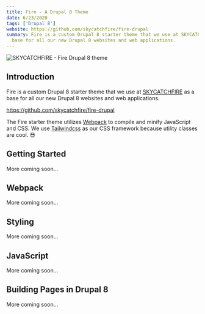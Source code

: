 ```yaml
---
title: Fire - A Drupal 8 Theme
date: 6/23/2020
tags: ['Drupal 8']
website: https://github.com/skycatchfire/fire-drupal
summary: Fire is a custom Drupal 8 starter theme that we use at SKYCATCHFIRE as a
  base for all our new Drupal 8 websites and web applications.
---
```


![SKYCATCHFIRE - Fire Drupal 8 theme](/static/images/content/skycatchfire--dark.png)

## Introduction

Fire is a custom Drupal 8 starter theme that we use at [SKYCATCHFIRE](https://www.skycatchfire.com/) as a base for all our new Drupal 8 websites and web applications.

https://github.com/skycatchfire/fire-drupal

The Fire starter theme utilizes [Webpack](https://webpack.js.org/) to compile and minify JavaScript and CSS. We use [Tailwindcss](https://tailwindcss.com/) as our CSS framework because utility classes are cool. 😎

## Getting Started

More coming soon...

## Webpack

More coming soon...

## Styling

More coming soon...

## JavaScript

More coming soon...

## Building Pages in Drupal 8

More coming soon...
